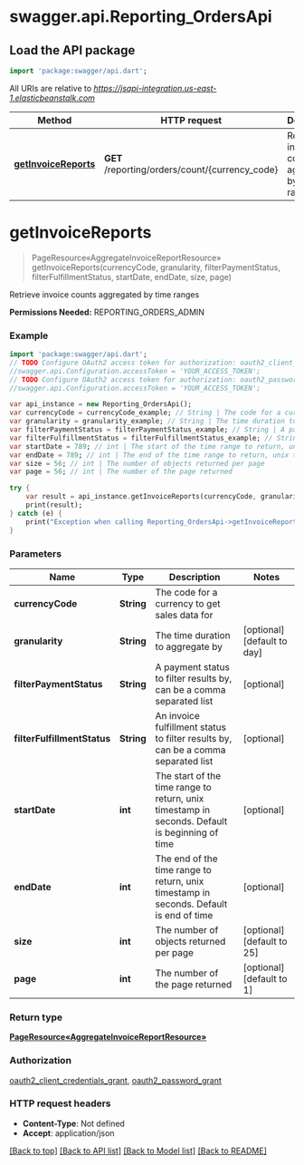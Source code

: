 # swagger.api.Reporting_OrdersApi

## Load the API package
```dart
import 'package:swagger/api.dart';
```

All URIs are relative to *https://jsapi-integration.us-east-1.elasticbeanstalk.com*

Method | HTTP request | Description
------------- | ------------- | -------------
[**getInvoiceReports**](Reporting_OrdersApi.md#getInvoiceReports) | **GET** /reporting/orders/count/{currency_code} | Retrieve invoice counts aggregated by time ranges


# **getInvoiceReports**
> PageResource«AggregateInvoiceReportResource» getInvoiceReports(currencyCode, granularity, filterPaymentStatus, filterFulfillmentStatus, startDate, endDate, size, page)

Retrieve invoice counts aggregated by time ranges

<b>Permissions Needed:</b> REPORTING_ORDERS_ADMIN

### Example 
```dart
import 'package:swagger/api.dart';
// TODO Configure OAuth2 access token for authorization: oauth2_client_credentials_grant
//swagger.api.Configuration.accessToken = 'YOUR_ACCESS_TOKEN';
// TODO Configure OAuth2 access token for authorization: oauth2_password_grant
//swagger.api.Configuration.accessToken = 'YOUR_ACCESS_TOKEN';

var api_instance = new Reporting_OrdersApi();
var currencyCode = currencyCode_example; // String | The code for a currency to get sales data for
var granularity = granularity_example; // String | The time duration to aggregate by
var filterPaymentStatus = filterPaymentStatus_example; // String | A payment status to filter results by, can be a comma separated list
var filterFulfillmentStatus = filterFulfillmentStatus_example; // String | An invoice fulfillment status to filter results by, can be a comma separated list
var startDate = 789; // int | The start of the time range to return, unix timestamp in seconds. Default is beginning of time
var endDate = 789; // int | The end of the time range to return, unix timestamp in seconds. Default is end of time
var size = 56; // int | The number of objects returned per page
var page = 56; // int | The number of the page returned

try { 
    var result = api_instance.getInvoiceReports(currencyCode, granularity, filterPaymentStatus, filterFulfillmentStatus, startDate, endDate, size, page);
    print(result);
} catch (e) {
    print("Exception when calling Reporting_OrdersApi->getInvoiceReports: $e\n");
}
```

### Parameters

Name | Type | Description  | Notes
------------- | ------------- | ------------- | -------------
 **currencyCode** | **String**| The code for a currency to get sales data for | 
 **granularity** | **String**| The time duration to aggregate by | [optional] [default to day]
 **filterPaymentStatus** | **String**| A payment status to filter results by, can be a comma separated list | [optional] 
 **filterFulfillmentStatus** | **String**| An invoice fulfillment status to filter results by, can be a comma separated list | [optional] 
 **startDate** | **int**| The start of the time range to return, unix timestamp in seconds. Default is beginning of time | [optional] 
 **endDate** | **int**| The end of the time range to return, unix timestamp in seconds. Default is end of time | [optional] 
 **size** | **int**| The number of objects returned per page | [optional] [default to 25]
 **page** | **int**| The number of the page returned | [optional] [default to 1]

### Return type

[**PageResource«AggregateInvoiceReportResource»**](PageResource«AggregateInvoiceReportResource».md)

### Authorization

[oauth2_client_credentials_grant](../README.md#oauth2_client_credentials_grant), [oauth2_password_grant](../README.md#oauth2_password_grant)

### HTTP request headers

 - **Content-Type**: Not defined
 - **Accept**: application/json

[[Back to top]](#) [[Back to API list]](../README.md#documentation-for-api-endpoints) [[Back to Model list]](../README.md#documentation-for-models) [[Back to README]](../README.md)

